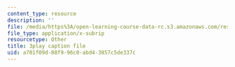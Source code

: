 ```yaml
---
content_type: resource
description: ''
file: /media/https%3A/open-learning-course-data-rc.s3.amazonaws.com/res-3-003-learn-to-build-your-own-videogame-with-the-unity-game-engine-and-microsoft-kinect-january-iap-2017/a701f09d08f996c0abd43857c5de337c_rNfMwqjohC8.srt
file_type: application/x-subrip
resourcetype: Other
title: 3play caption file
uid: a701f09d-08f9-96c0-abd4-3857c5de337c
---
```

